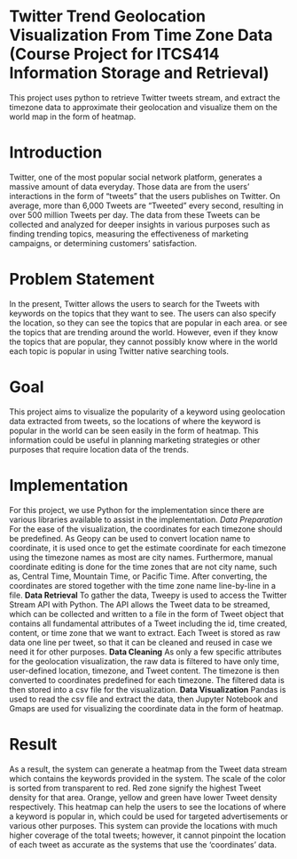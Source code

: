 # Twitter Trend Geolocation Visualization From Time Zone Data (Course Project for ITCS414 Information Storage and Retrieval)
This project uses python to retrieve Twitter tweets stream, and extract the timezone data to approximate their geolocation and visualize them on the world map in the form of heatmap.

# Introduction
Twitter, one of the most popular social network platform, generates a massive amount of data everyday. Those data are from the users’ interactions in the form of “tweets” that the users publishes on Twitter. On average, more than 6,000 Tweets are “Tweeted” every second, resulting in over 500 million Tweets per day. The data from these Tweets can be collected and analyzed for deeper insights in various purposes such as finding trending topics, measuring the effectiveness of marketing campaigns, or determining customers’ satisfaction.

# Problem Statement
In the present, Twitter allows the users to search for the Tweets with keywords on the topics that they want to see. The users can also specify the location, so they can see the topics that are popular in each area. or see the topics that are trending around the world. However, even if they know the topics that are popular, they cannot possibly know where in the world each topic is popular in using Twitter native searching tools.

# Goal
This project aims to visualize the popularity of a keyword using geolocation data extracted from tweets, so the locations of where the keyword is popular in the world can be seen easily in the form of heatmap. This information could be useful in planning marketing strategies or other purposes that require location data of the trends.

# Implementation
For this project, we use Python for the implementation since there are various libraries available to assist in the implementation.
*Data Preparation*
For the ease of the visualization, the coordinates for each timezone should be predefined. As Geopy can be used to convert location name to coordinate, it is used once to get the estimate coordinate for each timezone using the timezone names as most are city names. Furthermore, manual coordinate editing is done for the time zones that are not city name, such as, Central Time, Mountain Time, or Pacific Time. After converting, the coordinates are stored together with the time zone name line-by-line in a file.
**Data Retrieval**
To gather the data, Tweepy is used to access the Twitter Stream API with Python. The API allows the Tweet data to be streamed, which can be collected and written to a file in the form of Tweet object that contains all fundamental attributes of a Tweet including the id, time created, content, or time zone that we want to extract. Each Tweet is stored as raw data one line per tweet, so that it can be cleaned and reused in case we need it for other purposes.
**Data Cleaning**
As only a few specific attributes for the geolocation visualization, the raw data is filtered to have only time, user-defined location, timezone, and Tweet content. The timezone is then converted to coordinates predefined for each timezone. The filtered data is then stored into a csv file for the visualization.
**Data Visualization**
Pandas is used to read the csv file and extract the data, then Jupyter Notebook and Gmaps are used for visualizing the coordinate data in the form of heatmap.

# Result
As a result, the system can generate a heatmap from the Tweet data stream which contains the keywords provided in the system. The scale of the color is sorted from transparent to red. Red zone signify the highest Tweet density for that area. Orange, yellow and green have lower Tweet density respectively. This heatmap can help the users to see the locations of where a keyword is popular in, which could be used for targeted advertisements or various other purposes. This system can provide the locations with much higher coverage of the total tweets; however, it cannot pinpoint the location of each tweet as accurate as the systems that use the ‘coordinates’ data.
